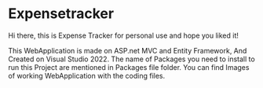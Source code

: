 # Expensetracker
Hi there, this is Expense Tracker for personal use and hope you liked it!


This WebApplication is made on ASP.net MVC and Entity Framework, And Created on Visual Studio 2022.
The name of Packages you need to install to run this Project are mentioned in Packages file folder.
You can find Images of working WebApplication with the coding files.

